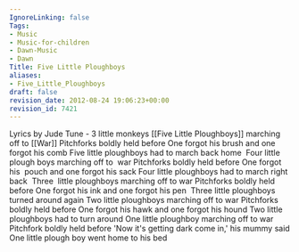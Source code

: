 ```yaml
---
IgnoreLinking: false
Tags:
- Music
- Music-for-children
- Dawn-Music
- Dawn
Title: Five Little Ploughboys
aliases:
- Five_Little_Ploughboys
draft: false
revision_date: 2012-08-24 19:06:23+00:00
revision_id: 7421
---
```


Lyrics by Jude 
Tune - 3 little monkeys
[[Five Little Ploughboys]] marching off to [[War]]
Pitchforks boldly held before
One forgot his brush and one forgot his comb
Five little ploughboys had to march back home 
Four little plough boys marching off to  war
Pitchforks boldly held before
One forgot his  pouch and one forgot his sack
Four little ploughboys had to march right back 
Three  little ploughboys marching off to war
Pitchforks boldly held before
One forgot his ink and one forgot his pen 
Three little ploughboys turned around again
Two little ploughboys marching off to war
Pitchforks boldly held before
One forgot his hawk and one forgot his hound
Two little ploughboys had to turn around
One little ploughboy marching off to war
Pitchfork boldly held before
'Now it's getting dark come in,' his mummy said
One little plough boy went home to his bed